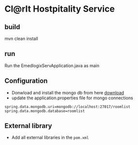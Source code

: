# Cl@rIt Hostpitality Service

## build
mvn clean install

## run
Run the EmedlogixServApplication.java as main

## Configuration
- Donwload and install the mongo db from here [download](https://www.mongodb.com/try/download/community-kubernetes-operator)
- update the application.properties file for mongo connections
```
spring.data.mongodb.uri=mongodb://localhost:27017/roomlist
spring.data.mongodb.database=roomlist
```
## External library
- Add all external libraries in the `pom.xml`
